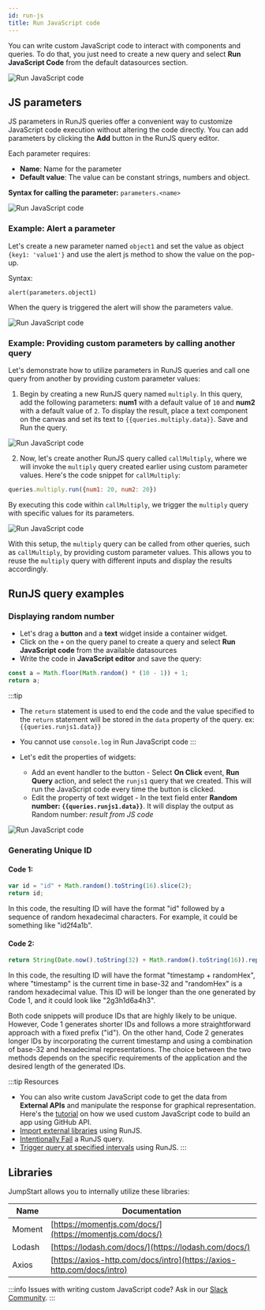 ```yaml
---
id: run-js
title: Run JavaScript code
---
```


You can write custom JavaScript code to interact with components and queries. To do that, you just need to create a new query and select **Run JavaScript Code** from the default datasources section.

<div style={{textAlign: 'center'}}>

<img className="screenshot-full" src="/img/datasource-reference/custom-javascript/defaultds.png" alt="Run JavaScript code" />

</div>

## JS parameters

JS parameters in RunJS queries offer a convenient way to customize JavaScript code execution without altering the code directly. You can add parameters by clicking the **Add** button in the RunJS query editor.

Each parameter requires:
- **Name**: Name for the parameter
- **Default value**: The value can be constant strings, numbers and object.

**Syntax for calling the parameter:** `parameters.<name>`

<div style={{textAlign: 'center'}}>

<img className="screenshot-full" src="/img/datasource-reference/custom-javascript/addparam.png" alt="Run JavaScript code" />

</div>

### Example: Alert a parameter

Let's create a new parameter named `object1` and set the value as object `{key1: 'value1'}` and use the alert js method to show the value on the pop-up.

Syntax:
```
alert(parameters.object1)
```

When the query is triggered the alert will show the parameters value.

<div style={{textAlign: 'center'}}>

<img className="screenshot-full" src="/img/datasource-reference/custom-javascript/popup.png" alt="Run JavaScript code" />

</div>

### Example: Providing custom parameters by calling another query

Let's demonstrate how to utilize parameters in RunJS queries and call one query from another by providing custom parameter values:

1. Begin by creating a new RunJS query named `multiply`. In this query, add the following parameters: **num1** with a default value of `10` and **num2** with a default value of `2`. To display the result, place a text component on the canvas and set its text to `{{queries.multiply.data}}`. Save and Run the query.
 <div style={{textAlign: 'center'}}>

 <img className="screenshot-full" src="/img/datasource-reference/custom-javascript/multiply.png" alt="Run JavaScript code" />

 </div>

2. Now, let's create another RunJS query called `callMultiply`, where we will invoke the `multiply` query created earlier using custom parameter values. Here's the code snippet for `callMultiply`:
 ```js
 queries.multiply.run({num1: 20, num2: 20})
 ```
 
 By executing this code within `callMultiply`, we trigger the `multiply` query with specific values for its parameters.
 
 <div style={{textAlign: 'center'}}>

 <img className="screenshot-full" src="/img/datasource-reference/custom-javascript/callmultiply.png" alt="Run JavaScript code" />

 </div>

With this setup, the `multiply` query can be called from other queries, such as `callMultiply`, by providing custom parameter values. This allows you to reuse the `multiply` query with different inputs and display the results accordingly.

## RunJS query examples

### Displaying random number

- Let's drag a **button** and a **text** widget inside a container widget.
- Click on the `+` on the query panel to create a query and select **Run JavaScript code** from the available datasources
- Write the code in **JavaScript editor** and save the query:
```jsx
const a = Math.floor(Math.random() * (10 - 1)) + 1;
return a;
```
:::tip
- The `return` statement is used to end the code and the value specified to the `return` statement will be stored in the `data` property of the query. 
ex: `{{queries.runjs1.data}}`
- You cannot use `console.log` in Run JavaScript code
:::

- Let's edit the properties of widgets:
    - Add an event handler to the button - Select **On Click** event, **Run Query** action, and select the `runjs1` query that we created. This will run the JavaScript code every time the button is clicked.
    - Edit the property of text widget - In the text field enter **Random number: `{{queries.runjs1.data}}`**. It will display the output as Random number: *result from JS code*

<div style={{textAlign: 'center'}}>

<img className="screenshot-full" src="/img/datasource-reference/custom-javascript/jsrandom.gif" alt="Run JavaScript code" />

</div>

### Generating Unique ID
#### Code 1:

```js
var id = "id" + Math.random().toString(16).slice(2);
return id;
```

In this code, the resulting ID will have the format "id" followed by a sequence of random hexadecimal characters. For example, it could be something like "id2f4a1b".

#### Code 2:

```js
return String(Date.now().toString(32) + Math.random().toString(16)).replace(/\./g, '');
```

In this code, the resulting ID will have the format "timestamp + randomHex", where "timestamp" is the current time in base-32 and "randomHex" is a random hexadecimal value. This ID will be longer than the one generated by Code 1, and it could look like "2g3h1d6a4h3".

Both code snippets will produce IDs that are highly likely to be unique. However, Code 1 generates shorter IDs and follows a more straightforward approach with a fixed prefix ("id"). On the other hand, Code 2 generates longer IDs by incorporating the current timestamp and using a combination of base-32 and hexadecimal representations. The choice between the two methods depends on the specific requirements of the application and the desired length of the generated IDs.

:::tip Resources
- You can also write custom JavaScript code to get the data from **External APIs** and manipulate the response for graphical representation. Here's the [tutorial](https://blog.jumpstart.com/build-github-stars-history-app-in-5-minutes-using-low-code/) on how we used custom JavaScript code to build an app using GitHub API.
- [Import external libraries](/docs/how-to/import-external-libraries-using-runjs) using RunJS.
- [Intentionally Fail](docs/how-to/intentionally-fail-js-query) a RunJS query.
- [Trigger query at specified intervals](/docs/how-to/run-query-at-specified-intervals) using RunJS.
:::

## Libraries

JumpStart allows you to internally utilize these libraries:

| Name        | Documentation |
| ----------- | ----------- |
| Moment      | [https://momentjs.com/docs/](https://momentjs.com/docs/) |
| Lodash      | [https://lodash.com/docs/](https://lodash.com/docs/) |
| Axios       | [https://axios-http.com/docs/intro](https://axios-http.com/docs/intro) |

:::info
Issues with writing custom JavaScript code? Ask in our [Slack Community](https://jumpstart.com/slack).
:::
